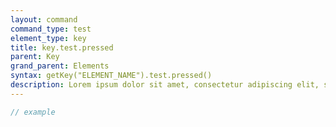 ```yaml
---
layout: command
command_type: test
element_type: key
title: key.test.pressed
parent: Key
grand_parent: Elements
syntax: getKey("ELEMENT_NAME").test.pressed()
description: Lorem ipsum dolor sit amet, consectetur adipiscing elit, sed do eiusmod tempor incididunt ut labore et dolore magna aliqua. Ut enim ad minim veniam, quis nostrud exercitation ullamco laboris nisi ut aliquip ex ea commodo consequat.
---
```


```javascript
// example
```